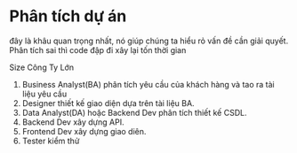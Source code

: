 # Phân tích dự án

đây là khâu quan trọng nhất, nó giúp chúng ta hiểu rỏ vấn đề cần giải quyết. Phân tích sai thì code đập đi xây lại tốn thời gian

Size Công Ty Lớn

1. Business Analyst(BA) phân tích yêu cầu của khách hàng và tao ra tài liệu yêu cầu
2. Designer thiết kế giao diện dựa trên tài liệu BA.
3. Data Analyst(DA) hoặc Backend Dev phân tích thiết kế CSDL.
4. Backend Dev xây dựng API.
5. Frontend Dev xây dựng giao diên.
6. Tester kiểm thử
